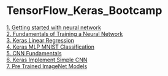 # TensorFlow_Keras_Bootcamp

[1. Getting started with neural network](01_Getting_started_with_Neural_Network/reame.md)<br>
[2. Fundamentals of Training a Neural Network](02_Fundamentals_of_Training_a_Neural_Network/readme.md)<br>
[3. Keras Linear Regression](03_Keras_Linear_Regression/readme.md)<br>
[4. Keras MLP MNIST Classification](04_Keras_MLP_MNIST_Classification/readme.md)<br>
[5. CNN Fundamentals](05_CNN_Fundamentals/readme.md)<br>
[6. Keras Implement Simple CNN](06_Keras_Implement_Simple_CNN/readme.md)<br>
[7. Pre Trained ImageNet Models](07_Pre_Trained_ImageNet_Models/readme.md)<br>